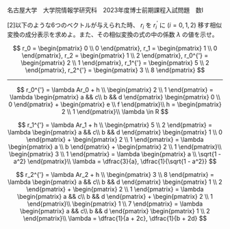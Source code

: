 名古屋大学　大学院情報学研究科　2023年度博士前期課程入試問題　数I


\[2]以下のような6つのベクトルが与えられた時、 $r_i$ を $r_i^{'}$ に $(i = 0,1 ,2)$ 移す相似変換の成分表示を求めよ。また、その相似変換の式の中の係数 $\lambda$ の値を示せ。

$$
  r_0 = \begin{pmatrix}
      0 \\
      0 
    \end{pmatrix},
  r_1 = \begin{pmatrix}
      1 \\
      0
    \end{pmatrix},
  r_2 = \begin{pmatrix}
      1 \\
      2
    \end{pmatrix},
  r_0^{'} = \begin{pmatrix}
      2 \\
      1
    \end{pmatrix},
  r_1^{'} = \begin{pmatrix}
      5 \\
      2
    \end{pmatrix},
  r_2^{'} = \begin{pmatrix}
      3 \\
      8
    \end{pmatrix}
$$

---

$$
  r_0^{'} = \lambda Ar_0 + h \\
  \begin{pmatrix}
    2 \\
    1 
  \end{pmatrix}
  = \lambda
  \begin{pmatrix}
    a && c\\
    b && d
  \end{pmatrix}
  \begin{pmatrix}
    0 \\
    0 
  \end{pmatrix}
  +
  \begin{pmatrix}
    e \\
    f 
  \end{pmatrix}\\
  h = \begin{pmatrix}
    2 \\
    1 
  \end{pmatrix}\\
  \lambda \in R
$$

$$
  r_1^{'} = \lambda Ar_1 + h \\
  \begin{pmatrix}
    5 \\
    2 
  \end{pmatrix}
  = \lambda
  \begin{pmatrix}
    a && c\\
    b && d
  \end{pmatrix}
  \begin{pmatrix}
    1 \\
    0 
  \end{pmatrix}
  +
  \begin{pmatrix}
    2 \\
    1 
  \end{pmatrix}
  = \lambda
  \begin{pmatrix}
    a \\
    b 
  \end{pmatrix}
  +
  \begin{pmatrix}
    2 \\
    1 
  \end{pmatrix}\\
  \begin{pmatrix}
    3 \\
    1 
  \end{pmatrix}
  = \lambda
  \begin{pmatrix}
    a \\
    \sqrt{1 - a^2} 
  \end{pmatrix}\\
  \lambda = \dfrac{3}{a}, \dfrac{1}{\sqrt{1 - a^2}}
$$

$$
  r_2^{'} = \lambda Ar_2 + h \\
  \begin{pmatrix}
    3 \\
    8 
  \end{pmatrix}
  = \lambda
  \begin{pmatrix}
    a && c\\
    b && d
  \end{pmatrix}
  \begin{pmatrix}
    1 \\
    2 
  \end{pmatrix}
  +
  \begin{pmatrix}
    2 \\
    1 
  \end{pmatrix}
  = \lambda
  \begin{pmatrix}
    a && c\\
    b && d
  \end{pmatrix}
  +
  \begin{pmatrix}
    2 \\
    1 
  \end{pmatrix}\\
  \begin{pmatrix}
    1 \\
    7 
  \end{pmatrix}
  = \lambda
  \begin{pmatrix}
    a && c\\
    b && d
  \end{pmatrix}
  \begin{pmatrix}
    1 \\
    2 
  \end{pmatrix}\\
  \lambda = \dfrac{1}{a + 2c}, \dfrac{1}{b + 2d}
$$
